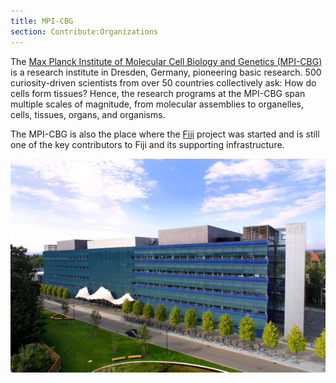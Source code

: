 ```yaml
---
title: MPI-CBG
section: Contribute:Organizations
---
```


The [Max Planck Institute of Molecular Cell Biology and Genetics (MPI-CBG)](http://www.mpi-cbg.de) is a research institute in Dresden, Germany, pioneering basic research. 500 curiosity-driven scientists from over 50 countries collectively ask: How do cells form tissues? Hence, the research programs at the MPI-CBG span multiple scales of magnitude, from molecular assemblies to organelles, cells, tissues, organs, and organisms.

The MPI-CBG is also the place where the [Fiji](/software/fiji) project was started and is still one of the key contributors to Fiji and its supporting infrastructure.

![](/media/orgs/cbgbuilding.jpg)


